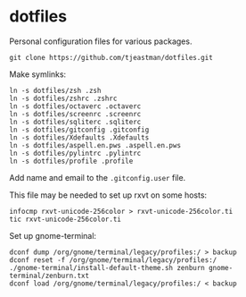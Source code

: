 dotfiles
========
Personal configuration files for various packages.

```
git clone https://github.com/tjeastman/dotfiles.git
```

Make symlinks:
```
ln -s dotfiles/zsh .zsh
ln -s dotfiles/zshrc .zshrc
ln -s dotfiles/octaverc .octaverc
ln -s dotfiles/screenrc .screenrc
ln -s dotfiles/sqliterc .sqliterc
ln -s dotfiles/gitconfig .gitconfig
ln -s dotfiles/Xdefaults .Xdefaults
ln -s dotfiles/aspell.en.pws .aspell.en.pws
ln -s dotfiles/pylintrc .pylintrc
ln -s dotfiles/profile .profile
```

Add name and email to the `.gitconfig.user` file.

This file may be needed to set up rxvt on some hosts:
```
infocmp rxvt-unicode-256color > rxvt-unicode-256color.ti
tic rxvt-unicode-256color.ti
```

Set up gnome-terminal:
```
dconf dump /org/gnome/terminal/legacy/profiles:/ > backup
dconf reset -f /org/gnome/terminal/legacy/profiles:/
./gnome-terminal/install-default-theme.sh zenburn gnome-terminal/zenburn.txt
dconf load /org/gnome/terminal/legacy/profiles:/ < backup
```

